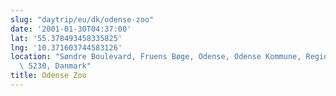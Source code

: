 ```yaml
---
slug: "daytrip/eu/dk/odense-zoo"
date: '2001-01-30T04:37:00'
lat: '55.378493458335825'
lng: '10.371603744583126'
location: "Søndre Boulevard, Fruens Bøge, Odense, Odense Kommune, Region Syddanmark,\
  \ 5230, Danmark"
title: Odense Zoo
---
```



